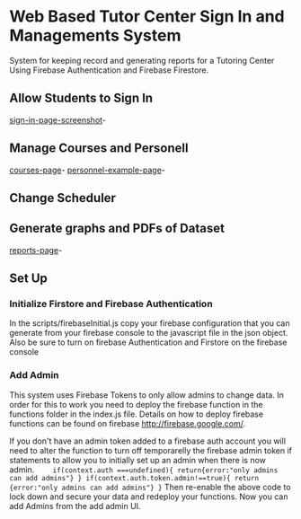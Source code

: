 # Web Based Tutor Center Sign In and Managements System
System for keeping record and generating reports for a Tutoring Center Using Firebase Authentication and Firebase Firestore. 

## Allow Students to Sign In 

[sign-in-page-screenshot](other/sign-in-page-screenshot.jpg?raw=true)-

## Manage Courses and Personell

[courses-page](other/courses-page.jpg?raw=true)-
[personnel-example-page](other/personnel-example-page.jpg?raw=true)-

## Change Scheduler

## Generate graphs and PDFs of Dataset
[reports-page](other/reports-page.jpg?raw=true)-

## Set Up

### Initialize Firstore and Firebase Authentication
In the scripts/firebaseInitial.js copy your firebase configuration that you can generate from your firebase console to the javascript file in the json object.
Also be sure to turn on firebase Authentication and Firstore on the firebase console

### Add Admin
This system uses Firebase Tokens to only allow admins to change data. 
In order for this to work you need to deploy the firebase function in the functions folder in the index.js file. Details on how to deploy firebase functions can be found on firebase http://firebase.google.com/. 

If you don't have an admin token added to a firebase auth account you will need to alter the function to turn off temporarelly the firebase admin token if statements to allow you to initially set up an admin when there is now admin. 
`    if(context.auth ===undefined){
      return{error:"only admins can add admins"}
    }
    if(context.auth.token.admin!==true){
        return {error:"only admins can add admins"}
    }`
Then re-enable the above code to lock down and secure your data and redeploy your functions. Now you can add Admins from the add admin UI.



